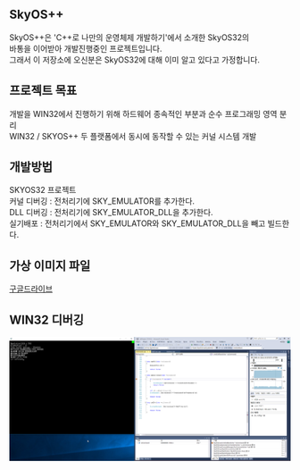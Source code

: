 SkyOS++
----------------

SkyOS\++은 'C++로 나만의 운영체제 개발하기'에서 소개한 SkyOS32의  
바통을 이어받아 개발진행중인 프로젝트입니다.  
그래서 이 저장소에 오신분은 SkyOS32에 대해 이미 알고 있다고 가정합니다.  

프로젝트 목표
-------

개발을 WIN32에서 진행하기 위해 하드웨어 종속적인 부분과 순수 프로그래밍 영역 분리  
WIN32 / SKYOS++ 두 플랫폼에서 동시에 동작할 수 있는 커널 시스템 개발  

개발방법
-------
SKYOS32 프로젝트  
커널 디버깅 : 전처리기에 SKY_EMULATOR를 추가한다.  
DLL 디버깅 : 전처리기에 SKY_EMULATOR_DLL을 추가한다.  
실기배포 : 전처리기에서 SKY_EMULATOR와 SKY_EMULATOR_DLL을 빼고 빌드한다.  

가상 이미지 파일
-------
[구글드라이브](https://drive.google.com/drive/folders/1uq7IkAAjByu1663FjnKhTRfYMb0CV8Or?usp=sharing)

WIN32 디버깅
-------
![Alt text](./Img/win32_dev.jpg)